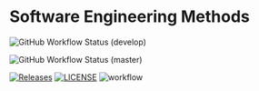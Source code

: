 # Software Engineering Methods

![GitHub Workflow Status (develop)](https://img.shields.io/github/actions/workflow/status/RutaMNapier/devops/main.yml?branch=develop&label=Develop%20Build%20Status)

![GitHub Workflow Status (master)](https://img.shields.io/github/actions/workflow/status/RutaMNapier/devops/main.yml?branch=master&label=Master%20Build%20Status)

[![Releases](https://img.shields.io/github/release/RutaMNapier/devops/all.svg?style=flat-square)](https://github.com/RutaMNapier/devops/releases)
[![LICENSE](https://img.shields.io/github/license/RutaMNapier/devops.svg?style=flat-square)](https://github.com/RutaMNapier/devops/blob/master/LICENSE)
![workflow](https://github.com/RutaMNapier/devops/actions/workflows/main.yml/badge.svg)

